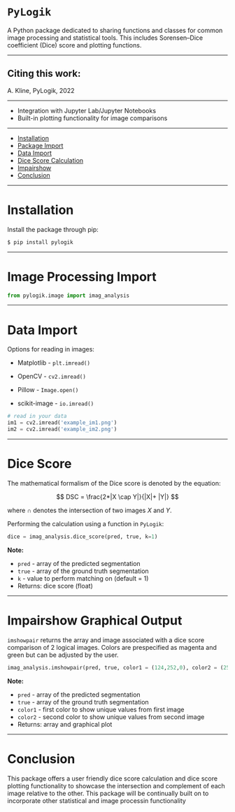 `PyLogik`
=====

A Python package dedicated to sharing functions and classes for common image processing and statistical tools. This includes Sorensen–Dice coefficient (Dice) score and plotting functions.

---

## Citing this work:

A. Kline, PyLogik, 2022

---

* Integration with Jupyter Lab/Jupyter Notebooks
* Built-in plotting functionality for image comparisons

---

* [Installation](#installation)
* [Package Import](#image-processing-import )
* [Data Import](#data-import)
* [Dice Score Calculation](#dice-score)
* [Impairshow](#impairshow-graphical-output)
* [Conclusion](#conclusion)

---

# Installation

Install the package through pip:

```bash
$ pip install pylogik
```

----

# Image Processing Import 

```python
from pylogik.image import imag_analysis
```

----

# Data Import

Options for reading in images:

* Matplotlib - `plt.imread()`

* OpenCV - `cv2.imread()`

* Pillow - `Image.open()`

* scikit-image - `io.imread()`

```python
# read in your data
im1 = cv2.imread('example_im1.png')
im2 = cv2.imread('example_im2.png')
```

----

# Dice Score
The mathematical formalism of the Dice score is denoted by the equation:

$$ DSC = \frac{2*|X \cap Y|}{|X|+ |Y|} $$

where $\cap$ denotes the intersection of two images $X$ and $Y$. 

Performing the calculation using a function in `PyLogik`:

```python
dice = imag_analysis.dice_score(pred, true, k=1)
```

**Note:**
* `pred` - array of the predicted segmentation
* `true` - array of the ground truth segmentation
* `k` - value to perform matching on (default = 1)
* Returns: dice score (float)

---

# Impairshow Graphical Output

`imshowpair` returns the array and image associated with a dice score comparison of 2 logical images. Colors are prespecified as magenta and green but can be adjusted by the user. 

```python
imag_analysis.imshowpair(pred, true, color1 = (124,252,0), color2 = (255,0,252), show_fig = True):
```

**Note:**
*  `pred` - array of the predicted segmentation
*  `true` - array of the ground truth segmentation
*  `color1` - first color to show unique values from first image
*  `color2` - second color to show unique values from second image
* Returns: array and graphical plot

---

# Conclusion
This package offers a user friendly dice score calculation and dice score plotting functionality to showcase the intersection and complement of each image relative to the other. This package will be continually built on to incorporate other statistical and image processin functionality 